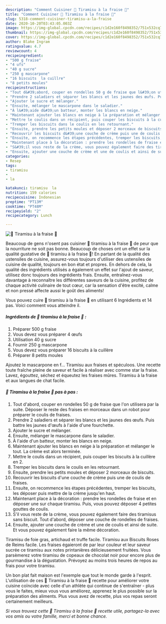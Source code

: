 ```yaml
---
description: "Comment Cuisiner 🍓 Tiramisu à la fraise 🍓"
title: "Comment Cuisiner 🍓 Tiramisu à la fraise 🍓"
slug: 5318-comment-cuisiner-tiramisu-a-la-fraise
date: 2020-10-20T03:43:05.003Z
image: https://img-global.cpcdn.com/recipes/c1d2e160f8498352/751x532cq70/🍓-tiramisu-a-la-fraise-🍓-photo-principale-de-la-recette.jpg
thumbnail: https://img-global.cpcdn.com/recipes/c1d2e160f8498352/751x532cq70/🍓-tiramisu-a-la-fraise-🍓-photo-principale-de-la-recette.jpg
cover: https://img-global.cpcdn.com/recipes/c1d2e160f8498352/751x532cq70/🍓-tiramisu-a-la-fraise-🍓-photo-principale-de-la-recette.jpg
author: Blake Ingram
ratingvalue: 4.7
reviewcount: 4
recipeingredient:
- "500 g fraise"
- "4 ufs"
- "40 g sucre"
- "250 g mascarpone"
- "16 biscuits  la cuillre"
- "8 petits moules"
recipeinstructions:
- "Tout d&#39;abord, couper en rondelles 50 g de fraise que l&#39;on utilisera par la suite. Déposer le reste des fraises en morceaux dans un robot pour préparer le coulis de fraises."
- "Prendre 2 saladiers et séparer les blancs et les jaunes des œufs. Puis battre les jaunes d&#39;œufs à l&#39;aide d&#39;une fourchette."
- "Ajouter le sucre et mélanger."
- "Ensuite, mélanger le mascarpone dans le saladier."
- "À l&#39;aide d&#39;un batteur, monter les blancs en neige."
- "Maintenant ajouter les blancs en neige à la préparation et mélanger le tout. La crème est alors terminée."
- "Mettre le coulis dans un récipient, puis couper les biscuits à la cuillère en 2."
- "Tremper les biscuits dans le coulis en les retournant."
- "Ensuite, prendre les petits moules et déposer 2 morceaux de biscuits."
- "Recouvrir les biscuits d&#39;une couche de crème puis une de coulis de fraises."
- "Ensuite, on recommence les étapes précédentes, tremper les biscuits, les déposer puis mettre de la crème jusqu&#39;en haut."
- "Maintenant place à la décoration : prendre les rondelles de fraise et en déposer une sur chaque tiramisu. Puis, vous pouvez déposer 4 petites gouttes de coulis."
- "S&#39;il vous reste de la crème, vous pouvez également faire des tiramisus sans biscuit. Tout d&#39;abord, déposer une couche de rondelles de fraises."
- "Ensuite, ajouter une couche de crème et une de coulis et ainsi de suite. Et vous pouvez également faire la même décoration."
categories:
- Resep
tags:
- tiramisu
- 
- la

katakunci: tiramisu  la 
nutrition: 159 calories
recipecuisine: Indonesian
preptime: "PT13M"
cooktime: "PT48M"
recipeyield: "2"
recipecategory: Lunch

---
```



![🍓 Tiramisu à la fraise 🍓](https://img-global.cpcdn.com/recipes/c1d2e160f8498352/751x532cq70/🍓-tiramisu-a-la-fraise-🍓-photo-principale-de-la-recette.jpg)

Beaucoup de gens n'osent pas cuisiner 🍓 tiramisu à la fraise 🍓 de peur que la nourriture ne soit pas bonne. Beaucoup de choses ont un effet sur la qualité gustative de 🍓 tiramisu à la fraise 🍓! En partant de la qualité des ustensiles de cuisine, assurez-vous toujours d'utiliser des ustensiles de cuisine de qualité, toujours en bon état et propres. En dehors de cela, la qualité des ingrédients utilisés a également un effet sur l'ajout de saveur, utilisez donc toujours des ingrédients frais. Ensuite, entraînez-vous davantage à reconnaître les différentes saveurs de la cuisine, profitez de chaque activité culinaire de tout cœur, car la sensation d'être excité, calme et non pressé affecte aussi le goût des aliments!

<!--inarticleads1-->

Vous pouvez cuire 🍓 tiramisu à la fraise 🍓 en utilisant 6 Ingrédients et 14 pas. Voici comment vous atteindre il.

##### Ingrédients de 🍓 tiramisu à la fraise 🍓 :

1. Préparer 500 g fraise
1. Vous devez vous préparer 4 œufs
1. Utilisation 40 g sucre
1. Fournir 250 g mascarpone
1. Vous devez vous préparer 16 biscuits à la cuillère
1. Préparer 8 petits moules


Ajoutez le mascarpone en f… Tiramisu aux fraises et spéculoos. Une recette toute fraîche pleine de saveur et facile à réaliser avec comme star la fraise. Lavez, égouttez, séchez et équeutez les fraises mûres. Tiramisu à la fraise et aux langues de chat facile. 

<!--inarticleads2-->

##### 🍓 Tiramisu à la fraise 🍓 pas à pas :

1. Tout d&#39;abord, couper en rondelles 50 g de fraise que l&#39;on utilisera par la suite. Déposer le reste des fraises en morceaux dans un robot pour préparer le coulis de fraises.
1. Prendre 2 saladiers et séparer les blancs et les jaunes des œufs. Puis battre les jaunes d&#39;œufs à l&#39;aide d&#39;une fourchette.
1. Ajouter le sucre et mélanger.
1. Ensuite, mélanger le mascarpone dans le saladier.
1. À l&#39;aide d&#39;un batteur, monter les blancs en neige.
1. Maintenant ajouter les blancs en neige à la préparation et mélanger le tout. La crème est alors terminée.
1. Mettre le coulis dans un récipient, puis couper les biscuits à la cuillère en 2.
1. Tremper les biscuits dans le coulis en les retournant.
1. Ensuite, prendre les petits moules et déposer 2 morceaux de biscuits.
1. Recouvrir les biscuits d&#39;une couche de crème puis une de coulis de fraises.
1. Ensuite, on recommence les étapes précédentes, tremper les biscuits, les déposer puis mettre de la crème jusqu&#39;en haut.
1. Maintenant place à la décoration : prendre les rondelles de fraise et en déposer une sur chaque tiramisu. Puis, vous pouvez déposer 4 petites gouttes de coulis.
1. S&#39;il vous reste de la crème, vous pouvez également faire des tiramisus sans biscuit. Tout d&#39;abord, déposer une couche de rondelles de fraises.
1. Ensuite, ajouter une couche de crème et une de coulis et ainsi de suite. Et vous pouvez également faire la même décoration.


Tiramisu de foie gras, artichaud et truffe facile. Tiramisu aux Biscuits Roses de Reims facile. Les fraises égaieront de par leur couleur et leur saveur sucrée ce tiramisu aux notes printanières délicieusement fruitées. Vous parsèmerez votre tiramisu de copeaux de chocolat noir pour encore plus de gourmandise à la dégustation. Prévoyez au moins trois heures de repos au frais pour votre tiramisu. 

<!--inarticleads1-->

<p>
Un bon plat fait maison est l'exemple que tout le monde garde à l'esprit. L'utilisation de ces 🍓 Tiramisu à la fraise 🍓 recette pour améliorer votre cuisine coïncide avec celle d'un athlète qui continue de s'entraîner - plus vous le faites, mieux vous vous améliorez, apprenez le plus possible sur la préparation des aliments. Plus vous avez de recette, plus vos repas seront certainement meilleurs.
</p>

<p>
<i>Si vous trouvez cette 🍓 Tiramisu à la fraise 🍓 recette utile, partagez-la avec vos amis ou votre famille, merci et bonne chance.</i>
</p>
